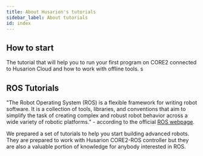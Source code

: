 ```yaml
---
title: About Husarion's tutorials
sidebar_label: About tutorials
id: index
---
```


## How to start
The tutorial that will help you to run your first program on CORE2 connected to Husarion Cloud and how to work with offline tools.
s
## ROS Tutorials

"The Robot Operating System (ROS) is a flexible framework for writing robot software. It is a collection of tools, libraries, and conventions that aim to simplify the task of creating complex and robust robot behavior across a wide variety of robotic platforms." - according to the official [ROS webpage](http://www.ros.org/about-ros/).

We prepared a set of tutorials to help you start building advanced robots. They are prepared to work with Husarion CORE2-ROS controller but they are also a valuable portion of knowledge for anybody interested in ROS.